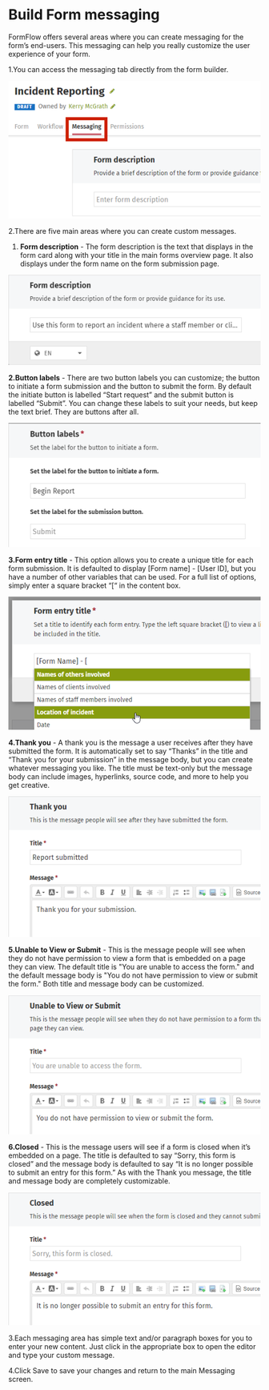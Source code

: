 # Build Form messaging



FormFlow offers several areas where you can create messaging for the form’s end-users. This messaging can help you really customize the user experience of your form.

1.You can access the messaging tab directly from the form builder.  


![](../../../.gitbook/assets/1%20%28102%29.png)



2.There are five main areas where you can create custom messages.

1. **Form description** - The form description is the text that displays in the form card along with your title in the main forms overview page. It also displays under the form name on the form submission page. 

![](../../../.gitbook/assets/2%20%2891%29.png)

**2.Button labels** - There are two button labels you can customize; the button to initiate a form submission and the button to submit the form. By default the initiate button is labelled “Start request” and the submit button is labelled “Submit”. You can change these labels to suit your needs, but keep the text brief. They are buttons after all.

![](../../../.gitbook/assets/3%20%283%29.png)

**3.Form entry title** - This option allows you to create a unique title for each form submission. It is defaulted to display \[Form name\] - \[User ID\], but you have a number of other variables that can be used. For a full list of options, simply enter a square bracket “\[“ in the content box.

![](../../../.gitbook/assets/4%20%2851%29.png)

**4.Thank you** - A thank you is the message a user receives after they have submitted the form. It is automatically set to say “Thanks” in the title and “Thank you for your submission” in the message body, but you can create whatever messaging you like. The title must be text-only but the message body can include images, hyperlinks, source code, and more to help you get creative.

![](../../../.gitbook/assets/5%20%2813%29.png)

**5.Unable to View or Submit** -  This is the message people will see when they do not have permission to view a form that is embedded on a page they can view. The default title is "You are unable to access the form." and the default message body is "You do not have permission to view or submit the form." Both title and message body can be customized.

![](../../../.gitbook/assets/6%20%289%29.png)

**6.Closed** - This is the message users will see if a form is closed when it’s embedded on a page. The title is defaulted to say “Sorry, this form is closed” and the message body is defaulted to say “It is no longer possible to submit an entry for this form.” As with the Thank you message, the title and message body are completely customizable. 

![](../../../.gitbook/assets/7%20%287%29.png)



3.Each messaging area has simple text and/or paragraph boxes for you to enter your new content. Just click in the appropriate box to open the editor and type your custom message.

4.Click Save to save your changes and return to the main Messaging screen.

